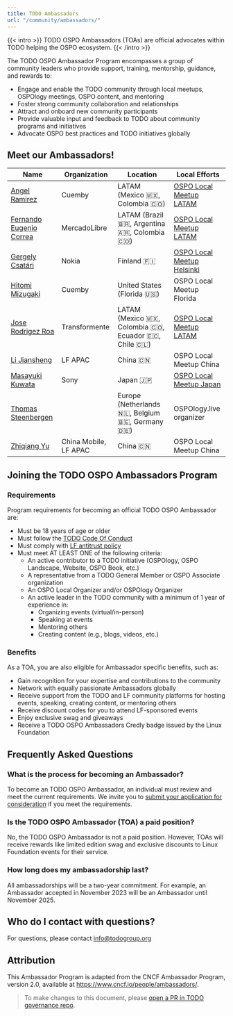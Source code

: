 ```yaml
---
title: TODO Ambassadors
url: "/community/ambassadors/"
---
```


{{< intro >}}
TODO OSPO Ambassadors (TOAs) are official advocates within TODO helping the OSPO ecosystem.
{{< /intro >}}


The TODO OSPO Ambassador Program encompasses a group of community leaders who provide support, training, mentorship, guidance, and rewards to:

* Engage and enable the TODO community through local meetups, OSPOlogy meetings, OSPO content, and mentoring
* Foster strong community collaboration and relationships
* Attract and onboard new community participants
* Provide valuable input and feedback to TODO about community programs and initiatives
* Advocate OSPO best practices and TODO initiatives globally

## Meet our Ambassadors!

| Name | Organization | Location | Local Efforts
| --- | --- | --- | --- |
| [Angel Ramirez](https://github.com/ar4mirez) | Cuemby | LATAM (Mexico 🇲🇽, Colombia 🇨🇴) | [OSPO Local Meetup LATAM](https://community.linuxfoundation.org/ospo-local-meetup-latam-spanish-speaking/) |
| [Fernando Eugenio Correa](https://www.linkedin.com/in/fernando-eugenio-correa/) | MercadoLibre | LATAM (Brazil 🇧🇷, Argentina 🇦🇷, Colombia 🇨🇴) | [OSPO Local Meetup LATAM](https://community.linuxfoundation.org/ospo-local-meetup-latam-spanish-speaking/) |
| [Gergely Csatári](https://github.com/CsatariGergely) | Nokia | Finland 🇫🇮 | [OSPO Local Meetup Helsinki](https://community.linuxfoundation.org/ospo-local-meetup-helsinki/) |
| [Hitomi Mizugaki](https://github.com/hit0mim)| Cuemby | United States (Florida 🇺🇸) | OSPO Local Meetup Florida |
| [Jose Rodrigez Roa](https://www.linkedin.com/in/joserodriguezroa) | Transformente | LATAM (Mexico 🇲🇽, Colombia 🇨🇴, Ecuador 🇪🇨, Chile 🇨🇱) | [OSPO Local Meetup LATAM](https://community.linuxfoundation.org/ospo-local-meetup-latam-spanish-speaking/) |
| [Li Jiansheng](https://www.linkedin.com/in/lijiansheng/) | LF APAC | China 🇨🇳 | OSPO Local Meetup China |
| [Masayuki Kuwata](https://github.com/kuwatm) | Sony | Japan 🇯🇵 | [OSPO Local Meetup Japan](https://community.linuxfoundation.org/ospo-local-meetup-japan-japanese-speaking/) |
| [Thomas Steenbergen](https://github.com/tsteenbe) |  | Europe (Netherlands 🇳🇱, Belgium 🇧🇪, Germany 🇩🇪) | OSPOlogy.live organizer |
| [Zhiqiang Yu](https://github.com/zhiqiang-yu) | China Mobile, LF APAC | China 🇨🇳 | OSPO Local Meetup China |

## Joining the TODO OSPO Ambassadors Program

### Requirements

Program requirements for becoming an official TODO OSPO Ambassador are:
* Must be 18 years of age or older
* Must follow the [TODO Code Of Conduct](https://todogroup.org/code-of-conduct/)
* Must comply with [LF antitrust policy](https://www.linuxfoundation.org/legal/antitrust-policy)
* Must meet AT LEAST ONE of the following criteria:
  * An active contributor to a TODO initiative (OSPOlogy, OSPO Landscape, Website, OSPO Book, etc.)
  * A representative from a TODO General Member or OSPO Associate organization
  * An OSPO Local Organizer and/or OSPOlogy Organizer
  * An active leader in the TODO community with a minimum of 1 year of experience in:
    * Organizing events (virtual/in-person)
    * Speaking at events
    * Mentoring others
    * Creating content (e.g., blogs, videos, etc.)

### Benefits

As a TOA, you are also eligible for Ambassador specific benefits, such as:
* Gain recognition for your expertise and contributions to the community
* Network with equally passionate Ambassadors globally
* Receive support from the TODO and LF community platforms for hosting events, speaking, creating content, or mentoring others
* Receive discount codes for you to attend LF-sponsored events
* Enjoy exclusive swag and giveaways
* Receive a TODO OSPO Ambassadors Credly badge issued by the Linux Foundation


## Frequently Asked Questions

### What is the process for becoming an Ambassador?
To become an TODO OSPO Ambassador, an individual must review and meet the current requirements. We invite you to [submit your application for consideration](https://github.com/todogroup/governance/issues/new/choose) if you meet the requirements.

### Is the TODO OSPO Ambassador (TOA) a paid position?
No, the TODO OSPO Ambassador is not a paid position. However, TOAs will receive rewards like limited edition swag and exclusive discounts to Linux Foundation events for their service.

### How long does my ambassadorship last?
All ambassadorships will be a two-year commitment. For example, an Ambassador accepted in November 2023 will be an Ambassador until November 2025.

## Who do I contact with questions?
For questions, please contact info@todogroup.org


## Attribution

This Ambassador Program is adapted from the CNCF Ambassador Program, version 2.0, available at https://www.cncf.io/people/ambassadors/.

> To make changes to this document, please [open a PR in TODO governance repo](https://github.com/todogroup/governance/blob/main/TODO-OSPO-Ambassador-Program.md).
